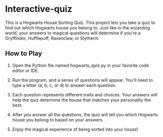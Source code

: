 # Interactive-quiz
This is a Hogwarts House Sorting Quiz.
This project lets you take a quiz to find out which Hogwarts house you belong to. Just like in the wizarding world, your answers to magical questions will determine if you're a Gryffindor, Hufflepuff, Ravenclaw, or Slytherin.
## How to Play
1. Open the Python file named hogwarts_quiz.py in your favorite code editor or IDE.

2. Run the program, and a series of questions will appear. You'll need to type a letter (a, b, c, or d) to answer each question.

3. Each question represents different traits and choices. Your answers will help the quiz determine the house that matches your personality the best.

4. After you answer all the questions, the quiz will tell you which Hogwarts house you belong to based on your answers.

5. Enjoy the magical experience of being sorted into your house!